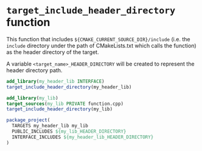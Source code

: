 # `target_include_header_directory` function

This function that includes `${CMAKE_CURRENT_SOURCE_DIR}/include`
(i.e. the `include` directory under the path of CMakeLists.txt which calls the function)
as the header directory of the target.

A variable `<target_name>_HEADER_DIRECTORY` will be created to represent the header directory path.

```cmake
add_library(my_header_lib INTERFACE)
target_include_header_directory(my_header_lib)

add_library(my_lib)
target_sources(my_lib PRIVATE function.cpp)
target_include_header_directory(my_lib)

package_project(
  TARGETS my_header_lib my_lib
  PUBLIC_INCLUDES ${my_lib_HEADER_DIRECTORY}
  INTERFACE_INCLUDES ${my_header_lib_HEADER_DIRECTORY}
)
```
